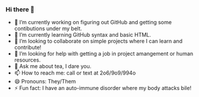 ### Hi there 👋

- 🔭 I’m currently working on figuring out GitHub and getting some contibutions under my belt.
- 🌱 I’m currently learning GitHub syntax and basic HTML.
- 👯 I’m looking to collaborate on simple projects where I can learn and contribute!
- 🤔 I’m looking for help with getting a job in project amangement or human resources.
- 💬 Ask me about tea, I dare you.
- 📫 How to reach me: call or text at 2o6/9o9/994o
- 😄 Pronouns: They/Them
- ⚡ Fun fact: I have an auto-immune disorder where my body attacks bile!
